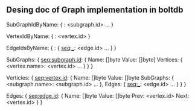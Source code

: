 ## Desing doc of Graph implementation in boltdb


SubGraphIdByName: {
  <name>: <subgraph.id>
  ...
}

VertexIdByName: {
  <name>: <vertex.id>
}

EdgeIdsByName: {
  <name>: {
    <seq:_>: <edge.id>
    ...
  }
}

SubGraphs: {
  <seq:subgraph.id>: {
    Name: []byte
    Value: []byte]
    Vertices: {
      <vertex.name>: <vertex.id>
      ...
    }
  }
}

Verticies: {
  <seq:vertex.id>: {
    Name: []byte
    Value: []byte
    SubGraphs: {
      <subgraph.name>: <subgraph.id>
      ...
    },
    Edges: {
      <seq:_>: <edge.id>
      ...
    }
  }
}

Edges: {
  <seq:edge.id>: {
    Name: []byte
    Value: []byte
    Prev: <vertex.id>
    Next: <vertex.id>
  }
}
